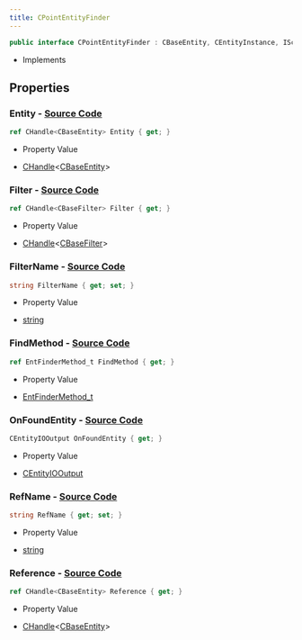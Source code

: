```yaml
---
title: CPointEntityFinder
---
```


```csharp
public interface CPointEntityFinder : CBaseEntity, CEntityInstance, ISchemaClass<CEntityInstance>, ISchemaClass<CBaseEntity>, ISchemaClass<CPointEntityFinder>, ISchemaField, ISchemaClass, INativeHandle
```

- Implements

## Properties

### **Entity** - [Source Code](https://github.com/swiftly-solution/swiftlys2/blob/main/managed/src/SwiftlyS2.Generated/Schemas/Interfaces/CPointEntityFinder.cs#L16)

```csharp
ref CHandle<CBaseEntity> Entity { get; }
```

- Property Value

- [CHandle](/docs/api/shared/natives/chandle-1)<[CBaseEntity](/docs/api/shared/schemadefinitions/cbaseentity)>

### **Filter** - [Source Code](https://github.com/swiftly-solution/swiftlys2/blob/main/managed/src/SwiftlyS2.Generated/Schemas/Interfaces/CPointEntityFinder.cs#L20)

```csharp
ref CHandle<CBaseFilter> Filter { get; }
```

- Property Value

- [CHandle](/docs/api/shared/natives/chandle-1)<[CBaseFilter](/docs/api/shared/schemadefinitions/cbasefilter)>

### **FilterName** - [Source Code](https://github.com/swiftly-solution/swiftlys2/blob/main/managed/src/SwiftlyS2.Generated/Schemas/Interfaces/CPointEntityFinder.cs#L18)

```csharp
string FilterName { get; set; }
```

- Property Value

- [string](https://learn.microsoft.com/dotnet/api/system.string)

### **FindMethod** - [Source Code](https://github.com/swiftly-solution/swiftlys2/blob/main/managed/src/SwiftlyS2.Generated/Schemas/Interfaces/CPointEntityFinder.cs#L26)

```csharp
ref EntFinderMethod_t FindMethod { get; }
```

- Property Value

- [EntFinderMethod_t](/docs/api/shared/schemadefinitions/entfindermethod_t)

### **OnFoundEntity** - [Source Code](https://github.com/swiftly-solution/swiftlys2/blob/main/managed/src/SwiftlyS2.Generated/Schemas/Interfaces/CPointEntityFinder.cs#L28)

```csharp
CEntityIOOutput OnFoundEntity { get; }
```

- Property Value

- [CEntityIOOutput](/docs/api/shared/schemadefinitions/centityiooutput)

### **RefName** - [Source Code](https://github.com/swiftly-solution/swiftlys2/blob/main/managed/src/SwiftlyS2.Generated/Schemas/Interfaces/CPointEntityFinder.cs#L22)

```csharp
string RefName { get; set; }
```

- Property Value

- [string](https://learn.microsoft.com/dotnet/api/system.string)

### **Reference** - [Source Code](https://github.com/swiftly-solution/swiftlys2/blob/main/managed/src/SwiftlyS2.Generated/Schemas/Interfaces/CPointEntityFinder.cs#L24)

```csharp
ref CHandle<CBaseEntity> Reference { get; }
```

- Property Value

- [CHandle](/docs/api/shared/natives/chandle-1)<[CBaseEntity](/docs/api/shared/schemadefinitions/cbaseentity)>

